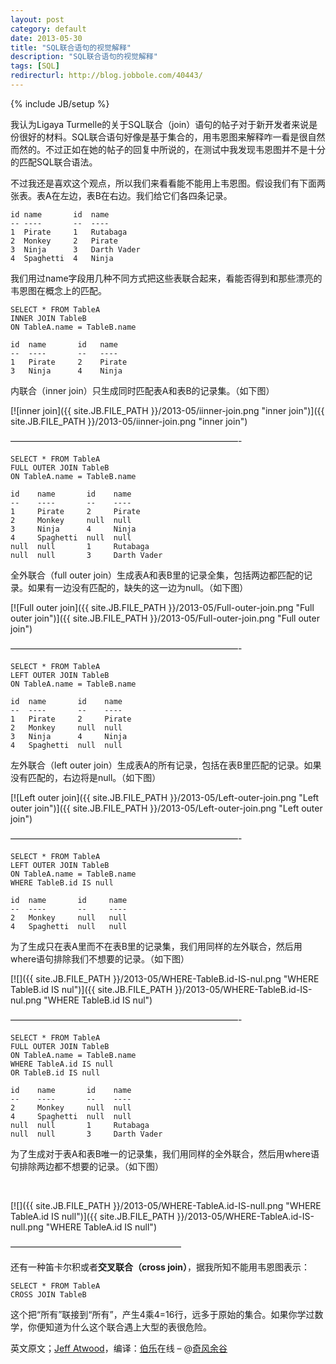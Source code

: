 ```yaml
---
layout: post
category: default
date: 2013-05-30
title: "SQL联合语句的视觉解释"
description: "SQL联合语句的视觉解释"
tags: [SQL]
redirecturl: http://blog.jobbole.com/40443/
---
```

{% include JB/setup %}

我认为Ligaya Turmelle的关于SQL联合（join）语句的帖子对于新开发者来说是份很好的材料。SQL联合语句好像是基于集合的，用韦恩图来解释咋一看是很自然而然的。不过正如在她的帖子的回复中所说的，在测试中我发现韦恩图并不是十分的匹配SQL联合语法。

不过我还是喜欢这个观点，所以我们来看看能不能用上韦恩图。假设我们有下面两张表。表A在左边，表B在右边。我们给它们各四条记录。

    id name       id  name
    -- ----       --  ----
    1  Pirate     1   Rutabaga
    2  Monkey     2   Pirate
    3  Ninja      3   Darth Vader
    4  Spaghetti  4   Ninja

我们用过name字段用几种不同方式把这些表联合起来，看能否得到和那些漂亮的韦恩图在概念上的匹配。

    SELECT * FROM TableA
    INNER JOIN TableB
    ON TableA.name = TableB.name
     
    id  name       id   name
    --  ----       --   ----
    1   Pirate     2    Pirate
    3   Ninja      4    Ninja

内联合（inner join）只生成同时匹配表A和表B的记录集。（如下图）

[![inner join]({{ site.JB.FILE_PATH }}/2013-05/iinner-join.png "inner join")]({{ site.JB.FILE_PATH }}/2013-05/iinner-join.png "inner join")

——————————————————————————-

    SELECT * FROM TableA
    FULL OUTER JOIN TableB
    ON TableA.name = TableB.name
     
    id    name       id    name
    --    ----       --    ----
    1     Pirate     2     Pirate
    2     Monkey     null  null
    3     Ninja      4     Ninja
    4     Spaghetti  null  null
    null  null       1     Rutabaga       
    null  null       3     Darth Vader

全外联合（full outer join）生成表A和表B里的记录全集，包括两边都匹配的记录。如果有一边没有匹配的，缺失的这一边为null。（如下图）

[![Full outer join]({{ site.JB.FILE_PATH }}/2013-05/Full-outer-join.png "Full outer join")]({{ site.JB.FILE_PATH }}/2013-05/Full-outer-join.png "Full outer join")

——————————————————————————-

    SELECT * FROM TableA
    LEFT OUTER JOIN TableB
    ON TableA.name = TableB.name
     
    id  name       id    name
    --  ----       --    ----
    1   Pirate     2     Pirate
    2   Monkey     null  null
    3   Ninja      4     Ninja
    4   Spaghetti  null  null

左外联合（left outer join）生成表A的所有记录，包括在表B里匹配的记录。如果没有匹配的，右边将是null。（如下图）

[![Left outer join]({{ site.JB.FILE_PATH }}/2013-05/Left-outer-join.png "Left outer join")]({{ site.JB.FILE_PATH }}/2013-05/Left-outer-join.png "Left outer join")

——————————————————————————-

    SELECT * FROM TableA
    LEFT OUTER JOIN TableB
    ON TableA.name = TableB.name
    WHERE TableB.id IS null
     
    id  name       id     name
    --  ----       --     ----
    2   Monkey     null   null
    4   Spaghetti  null   null

为了生成只在表A里而不在表B里的记录集，我们用同样的左外联合，然后用where语句排除我们不想要的记录。（如下图）

[![]({{ site.JB.FILE_PATH }}/2013-05/WHERE-TableB.id-IS-nul.png "WHERE TableB.id IS nul")]({{ site.JB.FILE_PATH }}/2013-05/WHERE-TableB.id-IS-nul.png "WHERE TableB.id IS nul")

——————————————————————————-

    SELECT * FROM TableA
    FULL OUTER JOIN TableB
    ON TableA.name = TableB.name
    WHERE TableA.id IS null 
    OR TableB.id IS null
     
    id    name       id    name
    --    ----       --    ----
    2     Monkey     null  null
    4     Spaghetti  null  null
    null  null       1     Rutabaga
    null  null       3     Darth Vader

为了生成对于表A和表B唯一的记录集，我们用同样的全外联合，然后用where语句排除两边都不想要的记录。（如下图）

 

[![]({{ site.JB.FILE_PATH }}/2013-05/WHERE-TableA.id-IS-null.png "WHERE TableA.id IS null")]({{ site.JB.FILE_PATH }}/2013-05/WHERE-TableA.id-IS-null.png "WHERE TableA.id IS null")

———————————————————–

还有一种笛卡尔积或者**交叉联合（cross join）**，据我所知不能用韦恩图表示：

    SELECT * FROM TableA
    CROSS JOIN TableB

这个把“所有”联接到“所有”，产生4乘4=16行，远多于原始的集合。如果你学过数学，你便知道为什么这个联合遇上大型的表很危险。

英文原文；[Jeff Atwood](http://www.codinghorror.com/blog/2007/10/a-visual-explanation-of-sql-joins.html)，编译：[伯乐](http://www.jobbole.com "伯乐在线")在线 – @[奇风余谷](http://weibo.com/deepfish2567 "奇风余谷")
